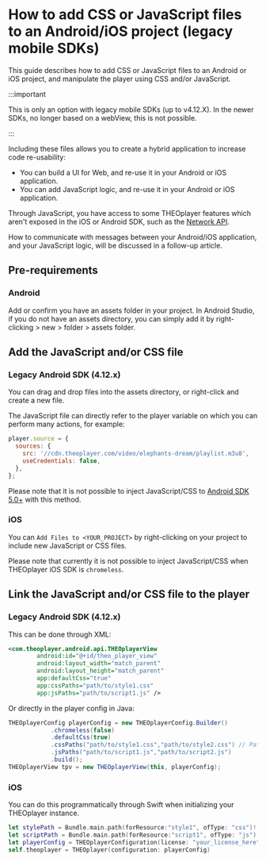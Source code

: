 # How to add CSS or JavaScript files to an Android/iOS project (legacy mobile SDKs)

This guide describes how to add CSS or JavaScript files to an Android or iOS project, and manipulate the player using CSS and/or JavaScript.

:::important

This is only an option with legacy mobile SDKs (up to v4.12.X). In the newer SDKs, no longer based on a webView, this is not possible.

:::

Including these files allows you to create a hybrid application to increase code re-usability:

- You can build a UI for Web, and re-use it in your Android or iOS application.
- You can add JavaScript logic, and re-use it in your Android or iOS application.

Through JavaScript, you have access to some THEOplayer features which aren't exposed in the iOS or Android SDK, such as the [Network API](../how-to-guides/08-network/00-introduction.md).

How to communicate with messages between your Android/iOS application, and your JavaScript logic, will be discussed in a follow-up article.

## Pre-requirements

### Android

Add or confirm you have an assets folder in your project. In Android Studio, if you do not have an assets directory, you can simply add it by right-clicking > new > folder > assets folder.

## Add the JavaScript and/or CSS file

### Legacy Android SDK (4.12.x)

You can drag and drop files into the assets directory, or right-click and create a new file.

The JavaScript file can directly refer to the player variable on which you can perform many actions, for example:

```js
player.source = {
  sources: {
    src: '//cdn.theoplayer.com/video/elephants-dream/playlist.m3u8',
    useCredentials: false,
  },
};
```

Please note that it is not possible to inject JavaScript/CSS to [Android SDK 5.0+](../../../theoplayer/getting-started/01-sdks/02-android/00-getting-started.mdx) with this method.

### iOS

You can `Add Files to <YOUR_PROJECT>` by right-clicking on your project to include new JavaScript or CSS files.

Please note that currently it is not possible to inject JavaScript/CSS when THEOplayer iOS SDK is `chromeless`.

## Link the JavaScript and/or CSS file to the player

### Legacy Android SDK (4.12.x)

This can be done through XML:

```xml
<com.theoplayer.android.api.THEOplayerView
        android:id="@+id/theo_player_view"
        android:layout_width="match_parent"
        android:layout_height="match_parent"
        app:defaultCss="true"
        app:cssPaths="path/to/style1.css"
        app:jsPaths="path/to/script1.js" />
```

Or directly in the player config in Java:

```java
THEOplayerConfig playerConfig = new THEOplayerConfig.Builder()
            .chromeless(false)
            .defaultCss(true)
            .cssPaths("path/to/style1.css","path/to/style2.css") // Path is relative to the location of the assets directory
            .jsPaths("path/to/script1.js","path/to/script2.js")
            .build();
THEOplayerView tpv = new THEOplayerView(this, playerConfig);
```

### iOS

You can do this programmatically through Swift when initializing your THEOplayer instance.

```swift
let stylePath = Bundle.main.path(forResource:"style1", ofType: "css")! // style1.css
let scriptPath = Bundle.main.path(forResource:"script1", ofType: "js")! // script1.css
let playerConfig = THEOplayerConfiguration(license: "your_license_here", defaultCSS: true, cssPaths:[stylePath], jsPaths: [scriptPath])
self.theoplayer = THEOplayer(configuration: playerConfig)
```
